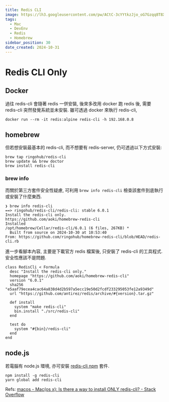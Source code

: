 ```yaml
---
title: Redis CLI
image: https://lh3.googleusercontent.com/pw/ACtC-3cYYtkzJjo_oG7Gzqq8T8XQm4V_qLE3wGWVKOahp6YT4lo-on60NJmjrkkatnizX1b-uID-MCM2ztsXH9z27cMRtql3PA5cpYZYbMfSPuM5Yh3MmqnjnnXYkTg6vtIiBL5SGAQRRAI9zEBIOoyP3tZpuA?authuser=0
tags:
  - Mac
  - DevEnv
  - Redis
  - Homebrew
sidebar_position: 30
date_created: 2024-10-31
---
```


# Redis CLI Only

## Docker

過往 redis-cli 會隨著 redis 一併安裝, 後來多改用 docker 跑 redis 後, 需要 redis-cli 突然發覺系統並未安裝.
雖可透過 docker 來執行 redis-cli,

```
docker run --rm -it redis:alpine redis-cli -h 192.168.0.8
```

## homebrew

但若想安裝最基本的 redis-cli, 而不想要有 redis-server, 仍可透過以下方式安裝:

```
brew tap ringohub/redis-cli
brew update && brew doctor
brew install redis-cli
```

### brew info

而關於第三方套件安全性疑慮, 可利用 `brew info redis-cli` 檢查該套件到底執行或安裝了什麼東西.

```
❯ brew info redis-cli
==> ringohub/redis-cli/redis-cli: stable 6.0.1
Install the redis-cli only.
https://github.com/aoki/homebrew-redis-cli
Installed
/opt/homebrew/Cellar/redis-cli/6.0.1 (6 files, 267KB) *
  Built from source on 2024-10-30 at 10:53:40
From: https://github.com/ringohub/homebrew-redis-cli/blob/HEAD/redis-cli.rb
```

進一步看腳本內容, 主要是下載官方 redis 檔案後, 只安裝了 redis-cli 的工具程式. 安全性應該不是問題.

```
class RedisCli < Formula
  desc "Install the redis-cli only."
  homepage "https://github.com/aoki/homebrew-redis-cli"
  version "6.0.1"
  sha256 "e5aaf79ecea4cac64a838d4d2b597a5ecc19e50d2fcdf233295053fe12a9349d"
  url "https://github.com/antirez/redis/archive/#{version}.tar.gz"

  def install
    system "make redis-cli"
    bin.install "./src/redis-cli"
  end

  test do
    system "#{bin}/redis-cli"
  end
end
```

## node.js

若電腦有 node.js 環境, 亦可安裝 [redis-cli npm](https://www.npmjs.com/package/redis-cli) 套件.

```
npm install -g redis-cli
yarn global add redis-cli
```

Refs: [macos - Mac(os x): Is there a way to install ONLY redis-cli? - Stack Overflow](https://stackoverflow.com/questions/39704273/macos-x-is-there-a-way-to-install-only-redis-cli)
